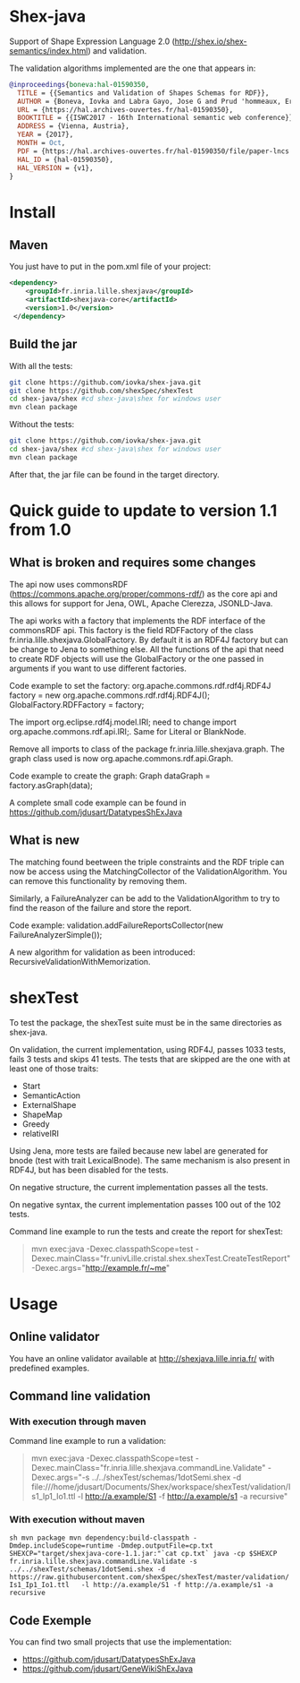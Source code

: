 # Shex-java
Support of Shape Expression Language 2.0 (http://shex.io/shex-semantics/index.html) and validation.

The validation algorithms implemented are the one that appears in:
```bibtex
@inproceedings{boneva:hal-01590350,
  TITLE = {{Semantics and Validation of Shapes Schemas for RDF}},
  AUTHOR = {Boneva, Iovka and Labra Gayo, Jose G and Prud 'hommeaux, Eric G},
  URL = {https://hal.archives-ouvertes.fr/hal-01590350},
  BOOKTITLE = {{ISWC2017 - 16th International semantic web conference}},
  ADDRESS = {Vienna, Austria},
  YEAR = {2017},
  MONTH = Oct,
  PDF = {https://hal.archives-ouvertes.fr/hal-01590350/file/paper-lncs.pdf},
  HAL_ID = {hal-01590350},
  HAL_VERSION = {v1},
}
```

# Install

## Maven

You just have to put in the pom.xml file of your project:
```xml
<dependency>
  	<groupId>fr.inria.lille.shexjava</groupId>
  	<artifactId>shexjava-core</artifactId>
  	<version>1.0</version>
 </dependency>
```

## Build the jar

With all the tests:
```sh
git clone https://github.com/iovka/shex-java.git
git clone https://github.com/shexSpec/shexTest
cd shex-java/shex #cd shex-java\shex for windows user
mvn clean package
```

Without the tests:
```sh
git clone https://github.com/iovka/shex-java.git
cd shex-java/shex #cd shex-java\shex for windows user
mvn clean package
```

After that, the jar file can be found in the target directory.

# Quick guide to update to version 1.1 from 1.0

## What is broken and requires some changes

The api now uses commonsRDF (https://commons.apache.org/proper/commons-rdf/) as the core api and this allows for support for Jena, OWL, Apache Clerezza, JSONLD-Java.

The api works with a factory that implements the RDF interface of the commonsRDF api. This factory is the field RDFFactory of the class fr.inria.lille.shexjava.GlobalFactory. By default it is an RDF4J factory but can be change to Jena to something else. All the functions of the api that need to create RDF objects will use the GlobalFactory or the one passed in arguments if you want to use different factories.

Code example to set the factory: 
org.apache.commons.rdf.rdf4j.RDF4J factory = new org.apache.commons.rdf.rdf4j.RDF4J();
GlobalFactory.RDFFactory = factory;

The import org.eclipse.rdf4j.model.IRI; need to change import org.apache.commons.rdf.api.IRI;. Same for Literal or BlankNode.

Remove all imports to class of the package fr.inria.lille.shexjava.graph. The graph class used is now org.apache.commons.rdf.api.Graph. 

Code example to create the graph: 
Graph dataGraph = factory.asGraph(data);

A complete small code example can be found in https://github.com/jdusart/DatatypesShExJava

## What is new

The matching found beetween the triple constraints and the RDF triple can now be access using the MatchingCollector of the ValidationAlgorithm. You can remove this functionality by removing them.

Similarly, a FailureAnalyzer can be add to the ValidationAlgorithm to try to find the reason of the failure and store the report.

Code example:
validation.addFailureReportsCollector(new FailureAnalyzerSimple());

A new algorithm for validation as been introduced: RecursiveValidationWithMemorization.



# shexTest

To test the package, the shexTest suite must be in the same directories as shex-java.

On validation, the current implementation, using RDF4J, passes 1033 tests, fails 3 tests and skips 41 tests.
The tests that are skipped are the one with at least one of those traits:
 - Start
 - SemanticAction
 - ExternalShape
 - ShapeMap
 - Greedy
 - relativeIRI

Using Jena, more tests are failed because new label are generated for bnode (test with trait LexicalBnode). The same mechanism is also present in RDF4J, but has been disabled for the tests.
 

On negative structure, the current implementation passes all the tests.

On negative syntax, the current implementation passes 100 out of the 102 tests. 

Command line example to run the tests and create the report for shexTest: 
 > mvn exec:java -Dexec.classpathScope=test -Dexec.mainClass="fr.univLille.cristal.shex.shexTest.CreateTestReport" -Dexec.args="http://example.fr/~me"

# Usage

## Online validator

You have an online validator available at http://shexjava.lille.inria.fr/ with predefined examples.


## Command line validation

### With execution through maven

 Command line example to run a validation:
 >  mvn exec:java -Dexec.classpathScope=test -Dexec.mainClass="fr.inria.lille.shexjava.commandLine.Validate" -Dexec.args="-s  ../../shexTest/schemas/1dotSemi.shex -d file:///home/jdusart/Documents/Shex/workspace/shexTest/validation/Is1_Ip1_Io1.ttl -l http://a.example/S1 -f http://a.example/s1 -a recursive" 

### With execution without maven

``sh
mvn package
mvn dependency:build-classpath -Dmdep.includeScope=runtime -Dmdep.outputFile=cp.txt
SHEXCP="target/shexjava-core-1.1.jar:"`cat cp.txt`
java -cp $SHEXCP fr.inria.lille.shexjava.commandLine.Validate -s ../../shexTest/schemas/1dotSemi.shex -d https://raw.githubusercontent.com/shexSpec/shexTest/master/validation/Is1_Ip1_Io1.ttl   -l http://a.example/S1 -f http://a.example/s1 -a recursive
``

## Code Exemple

You can find two small projects that use the implementation:
 - https://github.com/jdusart/DatatypesShExJava
 - https://github.com/jdusart/GeneWikiShExJava
 



